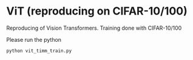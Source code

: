 # ViT (reproducing on CIFAR-10/100)
Reproducing of Vision Transformers. Training done with CIFAR-10/100

Please run the python 

```
python vit_timm_train.py
```
